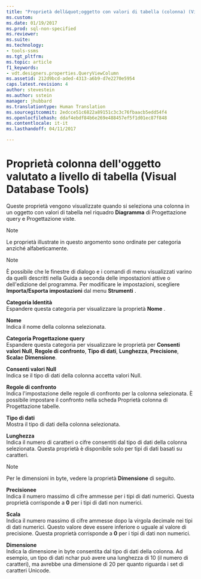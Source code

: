 ```yaml
---
title: "Proprietà dell&quot;oggetto con valori di tabella (colonna) (Visual Database Tools) | Microsoft Docs"
ms.custom: 
ms.date: 01/19/2017
ms.prod: sql-non-specified
ms.reviewer: 
ms.suite: 
ms.technology:
- tools-ssms
ms.tgt_pltfrm: 
ms.topic: article
f1_keywords:
- vdt.designers.properties.QueryViewColumn
ms.assetid: 212d9bcd-aded-4313-a6b9-d7e2270e5954
caps.latest.revision: 4
author: stevestein
ms.author: sstein
manager: jhubbard
ms.translationtype: Human Translation
ms.sourcegitcommit: 2edcce51c6822a89151c3c3c76fbaacb5edd54f4
ms.openlocfilehash: ddaf4ebdf84b6e269e488457ef5f1d01ec87f848
ms.contentlocale: it-it
ms.lasthandoff: 04/11/2017

---
```

# <a name="table-valued-object-column-properties-visual-database-tools"></a>Proprietà colonna dell'oggetto valutato a livello di tabella (Visual Database Tools)
Queste proprietà vengono visualizzate quando si seleziona una colonna in un oggetto con valori di tabella nel riquadro **Diagramma** di Progettazione query e Progettazione viste.  
  
> [!NOTE]  
> Le proprietà illustrate in questo argomento sono ordinate per categoria anziché alfabeticamente.  
  
> [!NOTE]  
> È possibile che le finestre di dialogo e i comandi di menu visualizzati varino da quelli descritti nella Guida a seconda delle impostazioni attive o dell'edizione del programma. Per modificare le impostazioni, scegliere **Importa/Esporta impostazioni** dal menu **Strumenti** .  
  
**Categoria Identità**  
Espandere questa categoria per visualizzare la proprietà **Nome** .  
  
**Nome**  
Indica il nome della colonna selezionata.  
  
**Categoria Progettazione query**  
Espandere questa categoria per visualizzare le proprietà per **Consenti valori Null**, **Regole di confronto**, **Tipo di dati**, **Lunghezza**, **Precisione**, **Scala**e **Dimensione**.  
  
**Consenti valori Null**  
Indica se il tipo di dati della colonna accetta valori Null.  
  
**Regole di confronto**  
Indica l'impostazione delle regole di confronto per la colonna selezionata. È possibile impostare il confronto nella scheda Proprietà colonna di Progettazione tabelle.  
  
**Tipo di dati**  
Mostra il tipo di dati della colonna selezionata.  
  
**Lunghezza**  
Indica il numero di caratteri o cifre consentiti dal tipo di dati della colonna selezionata. Questa proprietà è disponibile solo per tipi di dati basati su caratteri.  
  
> [!NOTE]  
> Per le dimensioni in byte, vedere la proprietà **Dimensione** di seguito.  
  
**Precisionee**  
Indica il numero massimo di cifre ammesse per i tipi di dati numerici. Questa proprietà corrisponde a **0** per i tipi di dati non numerici.  
  
**Scala**  
Indica il numero massimo di cifre ammesse dopo la virgola decimale nei tipi di dati numerici. Questo valore deve essere inferiore o uguale al valore di precisione. Questa proprietà corrisponde a **0** per i tipi di dati non numerici.  
  
**Dimensione**  
Indica la dimensione in byte consentita dal tipo di dati della colonna. Ad esempio, un tipo di dati nchar può avere una lunghezza di 10 (il numero di caratteri), ma avrebbe una dimensione di 20 per quanto riguarda i set di caratteri Unicode.  
  

